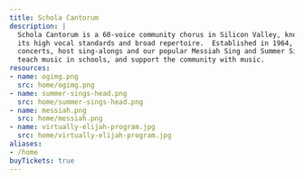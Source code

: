 ```yaml
---
title: Schola Cantorum
description: |
  Schola Cantorum is a 60-voice community chorus in Silicon Valley, known for
  its high vocal standards and broad repertoire.  Established in 1964, we give
  concerts, host sing-alongs and our popular Messiah Sing and Summer Sings, help
  teach music in schools, and support the community with music.
resources:
- name: ogimg.png
  src: home/ogimg.png
- name: summer-sings-head.png
  src: home/summer-sings-head.png
- name: messiah.png
  src: home/messiah.png
- name: virtually-elijah-program.jpg
  src: home/virtually-elijah-program.jpg
aliases:
- /home
buyTickets: true
---
```

